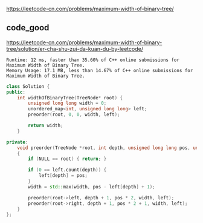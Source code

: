 
https://leetcode-cn.com/problems/maximum-width-of-binary-tree/

## code_good

https://leetcode-cn.com/problems/maximum-width-of-binary-tree/solution/er-cha-shu-zui-da-kuan-du-by-leetcode/

```
Runtime: 12 ms, faster than 35.60% of C++ online submissions for Maximum Width of Binary Tree.
Memory Usage: 17.1 MB, less than 14.67% of C++ online submissions for Maximum Width of Binary Tree.
```

```cpp
class Solution {
public:
    int widthOfBinaryTree(TreeNode* root) {
        unsigned long long width = 0;
        unordered_map<int, unsigned long long> left;
        preorder(root, 0, 0, width, left);

        return width;
    }

private:
    void preorder(TreeNode *root, int depth, unsigned long long pos, unsigned long long &width, unordered_map<int, unsigned long long> &left)
    {
        if (NULL == root) { return; }

        if (0 == left.count(depth)) {
            left[depth] = pos;
        }
        width = std::max(width, pos - left[depth] + 1);

        preorder(root->left, depth + 1, pos * 2, width, left);
        preorder(root->right, depth + 1, pos * 2 + 1, width, left);
    }
};
```
